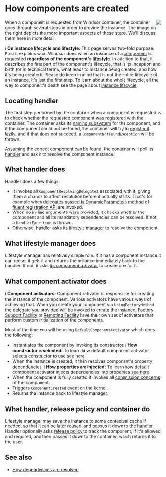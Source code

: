 # How components are created

<img align="right" src="images/creation-flow.png">

When a component is requested from Windsor container, the container goes through several steps in order to provide the instance. The image on the right depicts the more important aspects of these steps. We'll discuss them here in more detail.

:information_source: **On instance lifecycle and lifestyle:** This page serves two-fold purpose. First it explains what Windsor does when an instance of a [component](services-and-components.md) is requested **regardless of the component's [lifestyle](lifestyles.md)**. In addition to that, it describes the first part of the component's lifecycle, that is its inception and birth (or in technical terms, what leads to instance being created, and how it's being created). Please do keep in mind that is not the entire lifecycle of an instance, it's just the first step. To learn about the whole lifecycle, all the way to component's death see the page about [instance lifecycle](lifecycle.md)

## Locating handler

The first step performed by the container when a component is requested is to check whether the requested component was registered with the container. The container asks its [naming subsystem](subsystems.md) for the component, and if the component could not be found, the container will try to [register it lazily](lazy-component-loaders.md), and if that does not succeed, a `ComponentNotFoundException` will be thrown.

Assuming the correct component can be found, the container will poll its [handler](handlers.md) and ask it to resolve the component instance.

## What handler does

Handler does a few things:

* It invokes all `ComponentResolvingDelegate`s associated with it, giving them a chance to affect resolution before it actually starts. That's for example when [delegates passed to DynamicParameters method](inline-dependencies.md#supplying-dynamic-dependencies) of [fluent registration API](fluent-registration-api.md) are invoked.
* When no in-line arguments were provided, it checks whether the component and all its mandatory dependencies can be resolved. If not, a `HandlerException` is thrown.
* Otherwise, handler asks its [lifestyle manager](lifestyles.md) to resolve the component.

## What lifestyle manager does

Lifestyle manager has relatively simple role. If it has a component instance it can reuse, it gets it and returns the instance immediately back to the handler. If not, it asks [its component activator](component-activators.md) to create one for it.

## What component activator does

:information_source: **Component activators:** Component activator is responsible for creating the instance of the component. Various activators have various ways of achieving that. When you create your component via `UsingFactoryMethod` the delegate you provided will be invoked to create the instance. [Factory Support Facility](factory-support-facility.md) or [Remoting Facility](remoting-facility.md) have their own set of activators that perform custom initialization of the components.

Most of the time you will be using `DefaultComponentActivator` which does the following:

* Instantiates the component by invoking its constructor. :information_source: **How constructor is selected:** To learn how default component activator selects constructor to use [see here](how-constructor-is-selected.md).
* When the instance is created, it then resolves component's property dependencies. :information_source: **How properties are injected:** To learn how default component activator injects dependencies into properties [see here](how-properties-are-injected.md).
* When the component is fully created it invokes all [commission concerns](lifecycle.md) of the component.
* Triggers `ComponentCreated` event on the kernel.
* Returns the instance back to lifestyle manager.

## What handler, release policy and container do

Lifestyle manager may save the instance to some contextual cache if needed, so that it can be later reused, and passes it down to the handler. Handler optionally asks [release policy](release-policy.md) to track the component, if it's allowed and required, and then passes it down to the container, which returns it to the user.

## See also

* [How dependencies are resolved](how-dependencies-are-resolved.md)
